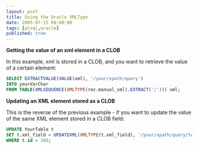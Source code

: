 ```yaml
---
layout: post
title: Using the Oracle XMLType
date: 2005-07-15 00:00:00
tags: [plsql,oracle]
published: true
---
```


**Getting the value of an xml element in a CLOB**

In this example, xml is stored in a CLOB, and you want to retrieve the value of a certain element:

```sql
SELECT EXTRACTVALUE(VALUE(xml), '/your/xpath/query')
INTO yourVarChar
FROM TABLE(XMLSEQUENCE(XMLTYPE(rec.manual_xml).EXTRACT('/'))) xml;
```

**Updating an XML element stored as a CLOB**

This is the reverse of the previous example - if you want to update the value of the same XML element stored in a CLOB field:

```sql
UPDATE YourTable t 
SET t.xml_field = UPDATEXML(XMLTYPE(t.xml_field), '/your/xpath/query/text()', 'new_value').getClobVal()
WHERE t.id = 100;
```
  